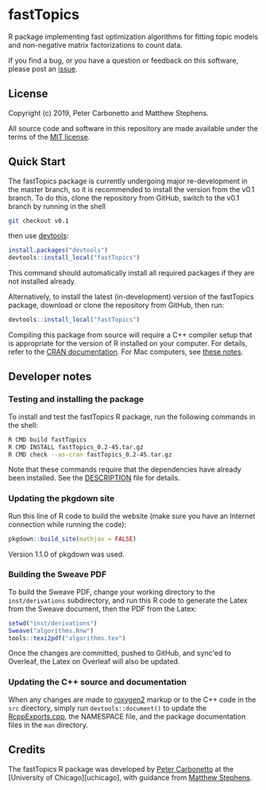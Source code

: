 # fastTopics

R package implementing fast optimization algorithms for fitting topic
models and non-negative matrix factorizations to count data.

If you find a bug, or you have a question or feedback on this software,
please post an [issue][issues].

## License

Copyright (c) 2019, Peter Carbonetto and Matthew Stephens.

All source code and software in this repository are made available
under the terms of the [MIT license][mit-license].

## Quick Start

The fastTopics package is currently undergoing major re-development in
the master branch, so it is recommended to install the version from
the v0.1 branch. To do this, clone the repository from GitHub, switch
to the v0.1 branch by running in the shell

```bash
git checkout v0.1
```

then use [devtools][devtools]:

```R
install.packages("devtools")
devtools::install_local("fastTopics")
```

This command should automatically install all required packages if
they are not installed already.

Alternatively, to install the latest (in-development) version of the
fastTopics package, download or clone the repository from GitHub, then
run:

```R
devtools::install_local("fastTopics")
```

Compiling this package from source will require a C++ compiler setup
that is appropriate for the version of R installed on your
computer. For details, refer to the [CRAN documentation][cran]. For
Mac computers, see [these notes][compiling-macos].

## Developer notes

### Testing and installing the package

To install and test the fastTopics R package, run the following
commands in the shell:

```bash
R CMD build fastTopics
R CMD INSTALL fastTopics_0.2-45.tar.gz
R CMD check --as-cran fastTopics_0.2-45.tar.gz
```

Note that these commands require that the dependencies have already
been installed. See the [DESCRIPTION](DESCRIPTION) file for details.

### Updating the pkgdown site

Run this line of R code to build the website (make sure you have an
Internet connection while running the code):

```R
pkgdown::build_site(mathjax = FALSE)
```

Version 1.1.0 of pkgdown was used.

### Building the Sweave PDF

To build the Sweave PDF, change your working directory to the
`inst/derivations` subdirectory, and run this R code to generate the
Latex from the Sweave document, then the PDF from the Latex:

```R
setwd("inst/derivations")
Sweave("algorithms.Rnw")
tools::texi2pdf("algorithms.tex")
```

Once the changes are committed, pushed to GitHub, and sync'ed to
Overleaf, the Latex on Overleaf will also be updated.

### Updating the C++ source and documentation

When any changes are made to [roxygen2][roxygen2] markup or to the C++
code in the `src` directory, simply run `devtools::document()` to 
update the [RcppExports.cpp](src/RcppExports.cpp), the NAMESPACE file,
and the package documentation files in the `man` directory.

## Credits

The fastTopics R package was developed by [Peter Carbonetto][peter] at
the [University of Chicago][uchicago], with guidance from
[Matthew Stephens][matthew].

[mit-license]: https://opensource.org/licenses/mit-license.html
[issues]: https://github.com/stephenslab/fastTopics/issues
[peter]: https://pcarbo.github.io
[matthew]: http://stephenslab.uchicago.edu
[roxygen2]: https://cran.r-project.org/package=roxygen2
[devtools]: https://github.com/r-lib/devtools
[cran]: https://cran.r-project.org
[compiling-macos]: https://pcarbo.github.io/pcarbo/r-macos.html
